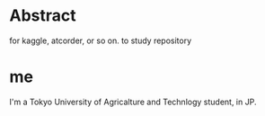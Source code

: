 # Abstract
for kaggle, atcorder, or so on.
to study repository
# me
I'm a Tokyo University of Agricalture and Technlogy student, in JP.